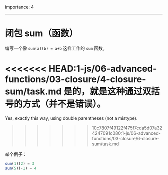 importance: 4

---

# 闭包 sum（函数）

编写一个像 `sum(a)(b) = a+b` 这样工作的 `sum` 函数。

<<<<<<< HEAD:1-js/06-advanced-functions/03-closure/4-closure-sum/task.md
是的，就是这种通过双括号的方式（并不是错误）。
=======
Yes, exactly this way, using double parentheses (not a mistype).
>>>>>>> 10c7807f49122f475f7cda5d07a324247091c080:1-js/06-advanced-functions/03-closure/6-closure-sum/task.md

举个例子：

```js
sum(1)(2) = 3
sum(5)(-1) = 4
```

